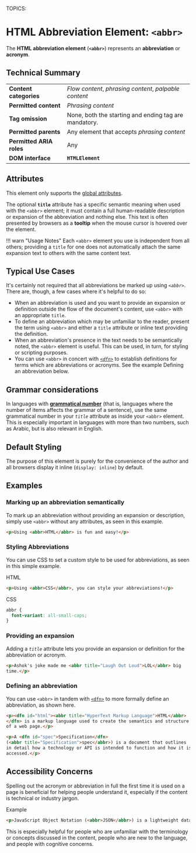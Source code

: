 TOPICS: <abbr>

# HTML Abbreviation Element: `<abbr>`

The **HTML abbreviation element** (**`<abbr>`**) represents an **abbreviation** or **acronym**.

## Technical Summary

|  |  |
| :-- | :-- |
| **Content categories** | *Flow content*, *phrasing content*, *palpable content* |
| **Permitted content** | *Phrasing content* |
| **Tag omission** | None, both the starting and ending tag are mandatory. |
| **Permitted parents** | Any element that accepts *phrasing content* |
| **Permitted ARIA roles** | Any |
| **DOM interface** | **`HTMLElement`** |

## Attributes

This element only supports the [global attributes](/en/webfrontend/HTML_Global_Attributes).

The optional **`title`** attribute has a specific semantic
meaning when used with the `<abbr>` element; it must contain a full human-readable description or
expansion of the abbreviation and nothing else.
This text is often presented by browsers as a **tooltip** when the mouse
cursor is hovered over the element.

!!! warn "Usage Notes"
    Each `<abbr>` element you use is independent from all others; providing a `title` for one does not
    automatically attach the same expansion text to others with the same content text.

## Typical Use Cases

It's certainly not required that all abbreviations be marked up using *`<abbr>`*. There are, though,
a few cases where it's helpful to do so:

- When an abbreviation is used and you want to provide an expansion or definition outside the flow
of the document's content, use `<abbr>` with an appropriate `title`.
- To define an abbreviation which may be unfamiliar to the reader, present the term using `<abbr>`
and either a `title` attribute or inline text providing the definition.
- When an abbreviation's presence in the text needs to be semantically noted, the `<abbr>` element
is useful. This can be used, in turn, for styling or scripting purposes.
- You can use `<abbr>` in concert with *[`<dfn>`](/en/webfrontend/<dfn>)* to establish definitions
for terms which are abbreviations or acronyms. See the example Defining an abbreviation below.

## Grammar considerations

In languages with **[grammatical number](https://en.wikipedia.org/wiki/grammatical%20number)**
(that is, languages where the number of items affects
the grammar of a sentence), use the same grammatical number in your *`title`* attribute as inside your
`<abbr>` element. This is especially important in languages with more than two numbers, such as Arabic,
but is also relevant in English.

## Default Styling

The purpose of this element is purely for the convenience of the author and all browsers display it
inline (`display: inline`) by default.

## Examples

### Marking up an abbreviation semantically

To mark up an abbreviation without providing an expansion or description, simply use `<abbr>`
without any attributes, as seen in this example.

```html
<p>Using <abbr>HTML</abbr> is fun and easy!</p>
```

### Styling Abbreviations

You can use CSS to set a custom style to be used for abbreviations, as seen in this simple example.

HTML

```html
<p>Using <abbr>CSS</abbr>, you can style your abbreviations!</p>
```

CSS

```css
abbr {
  font-variant: all-small-caps;
}
```

### Providing an expansion

Adding a *`title`* attribute lets you provide an expansion or
definition for the abbreviation or acronym.

```html
<p>Ashok's joke made me <abbr title="Laugh Out Loud">LOL</abbr> big
time.</p>
```

### Defining an abbreviation

You can use `<abbr>` in tandem with [`<dfn>`](/en/webfrontend/<dfn>) to more formally define an abbreviation,
as shown here.

```html
<p><dfn id="html"><abbr title="HyperText Markup Language">HTML</abbr>
</dfn> is a markup language used to create the semantics and structure
of a web page.</p>

<p>A <dfn id="spec">Specification</dfn>
(<abbr title="Specification">spec</abbr>) is a document that outlines
in detail how a technology or API is intended to function and how it is
accessed.</p>
```

## Accessibility Concerns

Spelling out the acronym or abbreviation in full the first time it is used on a page is beneficial
for helping people understand it, especially if the content is technical or industry jargon.

Example

```html
<p>JavaScript Object Notation (<abbr>JSON</abbr>) is a lightweight data-interchange format.</p>
```

This is especially helpful for people who are unfamiliar with the terminology or concepts discussed
in the content, people who are new to the language, and people with cognitive concerns.

